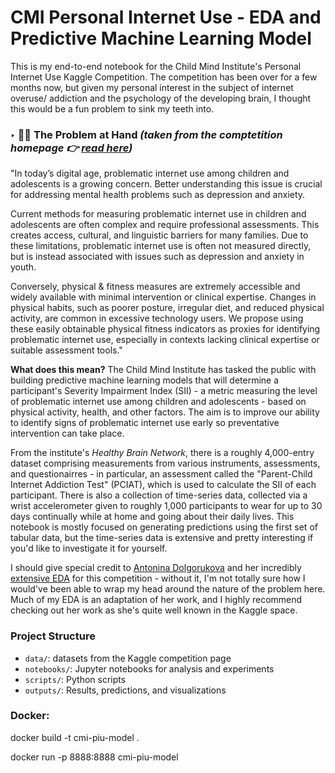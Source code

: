 # CMI Personal Internet Use - EDA and Predictive Machine Learning Model

This is my end-to-end notebook for the Child Mind Institute's Personal Internet Use Kaggle Competition. The competition has been over for a few months now, but given my personal interest in the subject of internet overuse/ addiction and the psychology of the developing brain, I thought this would be a fun problem to sink my teeth into. 

### ‣ 🧑‍💻 The Problem at Hand *(taken from the comptetition homepage 👉  [read here](https://www.kaggle.com/competitions/child-mind-institute-problematic-internet-use/overview))*
"In today’s digital age, problematic internet use among children and adolescents is a growing concern. Better understanding this issue is crucial for addressing mental health problems such as depression and anxiety.

Current methods for measuring problematic internet use in children and adolescents are often complex and require professional assessments. This creates access, cultural, and linguistic barriers for many families. Due to these limitations, problematic internet use is often not measured directly, but is instead associated with issues such as depression and anxiety in youth.

Conversely, physical & fitness measures are extremely accessible and widely available with minimal intervention or clinical expertise. Changes in physical habits, such as poorer posture, irregular diet, and reduced physical activity, are common in excessive technology users. We propose using these easily obtainable physical fitness indicators as proxies for identifying problematic internet use, especially in contexts lacking clinical expertise or suitable assessment tools."

**What does this mean?** The Child Mind Institute has tasked the public with building predictive machine learning models that will determine a participant's Severity Impairment Index (SII) - a metric measuring the level of problematic internet use among children and adolescents - based on physical activity, health, and other factors. The aim is to improve our ability to identify signs of problematic internet use early so preventative intervention can take place.

From the institute's *Healthy Brain Network*, there is a roughly 4,000-entry dataset comprising measurements from various instruments, assessments, and questionairres - in particular, an assessment called the "Parent-Child Internet Addiction Test" (PCIAT), which is used to calculate the SII of each participant. There is also a collection of time-series data, collected via a wrist accelerometer given to roughly 1,000 participants to wear for up to 30 days continually while at home and going about their daily lives. This notebook is mostly focused on generating predictions using the first set of tabular data, but the time-series data is extensive and pretty interesting if you'd like to investigate it for yourself.

I should give special credit to [Antonina Dolgorukova](https://datadelic.dev/) and her incredibly [extensive EDA](https://www.kaggle.com/code/antoninadolgorukova/cmi-piu-features-eda/notebook) for this competition - without it, I'm not totally sure how I would've been able to wrap my head around the nature of the problem here. Much of my EDA is an adaptation of her work, and I highly recommend checking out her work as she's quite well known in the Kaggle space.

### Project Structure
- `data/`: datasets from the Kaggle competition page
- `notebooks/`: Jupyter notebooks for analysis and experiments
- `scripts/`: Python scripts
- `outputs/`: Results, predictions, and visualizations

### Docker:
docker build -t cmi-piu-model .

docker run -p 8888:8888 cmi-piu-model
